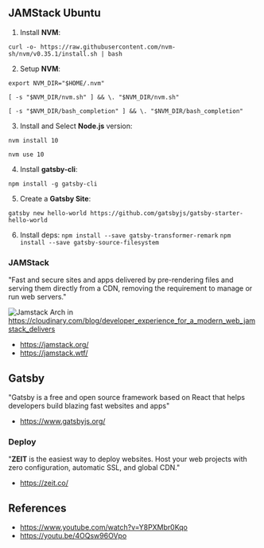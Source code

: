 ## JAMStack Ubuntu
1. Install **NVM**:

```curl -o- https://raw.githubusercontent.com/nvm-sh/nvm/v0.35.1/install.sh | bash```

2. Setup **NVM**: 

```export NVM_DIR="$HOME/.nvm"```

```[ -s "$NVM_DIR/nvm.sh" ] && \. "$NVM_DIR/nvm.sh"```

```[ -s "$NVM_DIR/bash_completion" ] && \. "$NVM_DIR/bash_completion"```

3. Install and Select **Node.js** version:

```nvm install 10```

```nvm use 10```

4. Install **gatsby-cli**:

```npm install -g gatsby-cli```

5. Create a **Gatsby Site**:

```gatsby new hello-world https://github.com/gatsbyjs/gatsby-starter-hello-world```

6. Install  deps:
 ```npm install --save gatsby-transformer-remark```
 ```npm install --save gatsby-source-filesystem```

### JAMStack

"Fast and secure sites and apps delivered by pre-rendering files and serving them directly from a CDN, removing the requirement to manage or run web servers."

![Jamstack Arch](https://res.cloudinary.com/cloudinary-marketing/image/upload/c_fill,w_770/dpr_1.0,f_auto,fl_lossy,q_auto/v1/Web_Assets/blog/JAMstack-Delivers-v1.png)
in https://cloudinary.com/blog/developer_experience_for_a_modern_web_jamstack_delivers

- https://jamstack.org/
- https://jamstack.wtf/

## Gatsby

"Gatsby is a free and open source framework based on React that helps developers build blazing fast websites and apps"

- https://www.gatsbyjs.org/

### Deploy 

"**ZEIT** is the easiest way to deploy websites. Host your web projects with zero configuration, automatic SSL, and global CDN."
- https://zeit.co/ 

## References

- https://www.youtube.com/watch?v=Y8PXMbr0Kqo
- https://youtu.be/4OQsw96OVpo